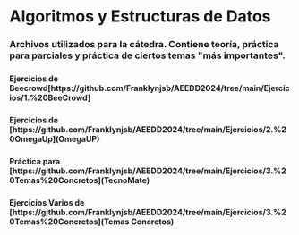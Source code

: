 <h1 align="left">Algoritmos y Estructuras de Datos</h1>

###

<h3 align="left">Archivos utilizados para la cátedra. Contiene teoría, práctica para parciales y práctica de ciertos temas "más importantes".</h3>

###

<h4 align="left">Ejercicios de Beecrowd[https://github.com/Franklynjsb/AEEDD2024/tree/main/Ejercicios/1.%20BeeCrowd]</h4>

###

<h4 align="left">Ejercicios de [https://github.com/Franklynjsb/AEEDD2024/tree/main/Ejercicios/2.%20OmegaUp](OmegaUP)</h4>

###

<h4 align="left">Práctica para [https://github.com/Franklynjsb/AEEDD2024/tree/main/Ejercicios/3.%20Temas%20Concretos](TecnoMate)</h4>

###

<h4 align="left">Ejercicios Varios de [https://github.com/Franklynjsb/AEEDD2024/tree/main/Ejercicios/3.%20Temas%20Concretos](Temas Concretos)</h4>

###
